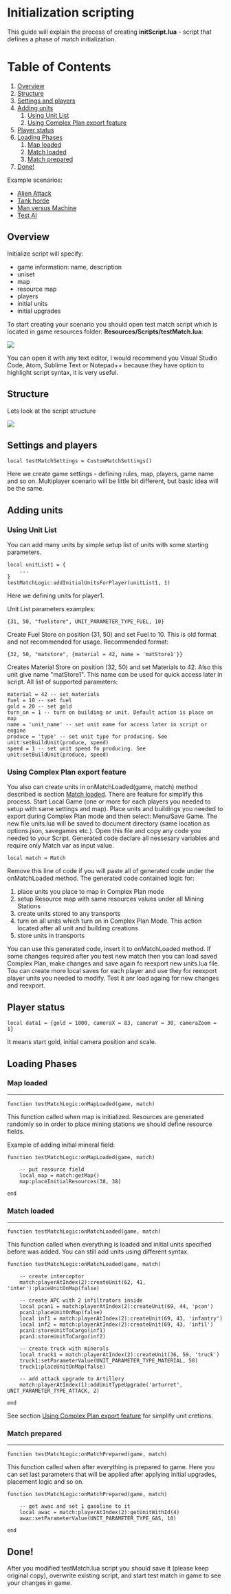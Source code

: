 # Initialization scripting

This guide will explain the process of creating **initScript.lua** - script that defines a phase of match initialization.

# Table of Contents
1. [Overview](#Overview)
2. [Structure](#Structure)
3. [Settings and players](#Settings-and-players)
4. [Adding units](#Adding-units)
    1. [Using Unit List](#Using-Unit-List)
    2. [Using Complex Plan export feature](#Using-Complex-Plan-export-feature)
5. [Player status](#Player-status)
6. [Loading Phases](#Loading-Phases)
    1. [Map loaded](#Map-loaded)
    2. [Match loaded](#Match-loaded)
    3. [Match prepared](#Match-prepared)
7. [Done!](#Done!)

Example scenarios:
- [Alien Attack](../Examples/Alien_attack/initScript.lua)
- [Tank horde](../Examples/Tank_horde/initScript.lua)
- [Man versus Machine](../Examples/Man_versus_Machine/initScript.lua)
- [Test AI](../Examples/Test_AI/initScript.lua)

## Overview

Initialize script will specify:
- game information: name, description
- uniset
- map
- resource map
- players
- initial units
- initial upgrades

To start creating your scenario you should open test match script which is located in game resources folder: **Resources/Scripts/testMatch.lua**:

 ![](../Images/initScript1.jpg) 

You can open it with any text editor, I would recommend you Visual Studio Code, Atom, Sublime Text or Notepad++ because they have option to highlight script syntax, it is very useful.

## Structure

Lets look at the script structure

![](../Images/initScript2.jpg) 

## Settings and players
```
local testMatchSettings = CustomMatchSettings()
```
Here we create game settings - defining rules, map, players, game name and so on. Multiplayer scenario will be little bit different, but basic idea will be the same.

## Adding units
### Using Unit List
You can add many units by simple setup list of units with some starting parameters.
```
local unitList1 = {
    ...
}
testMatchLogic:addInitialUnitsForPlayer(unitList1, 1)
```
Here we defining units for player1.

Unit List parameters examples:
```
{31, 50, "fuelstore", UNIT_PARAMETER_TYPE_FUEL, 10}
```
Create Fuel Store on position (31, 50) and set Fuel to 10. This is old format and not recommended for usage.
Recommended format:
```
{32, 50, "matstore", {material = 42, name = 'matStore1'}}
```
Creates Material Store on position (32, 50) and set Materials to 42.
Also this unit give name "matStore1". This name can be used for quick access later in script.
All list of supported parameters:
```
material = 42 -- set materials
fuel = 10 -- set fuel
gold = 20 -- set gold
turn_on = 1 -- turn on building or unit. Default action is place on map
name = 'unit_name' -- set unit name for access later in script or engine
produce = 'type' -- set unit type for producing. See unit:setBuildUnit(produce, speed)
speed = 1 -- set unit speed fo producing. See unit:setBuildUnit(produce, speed)
```
### Using Complex Plan export feature
You also can create units in onMatchLoaded(game, match) method described is section [Match loaded](#Match-loaded).
There are feature for simplify this process.
Start Local Game (one or more for each players you needed to setup with same settings and map).
Place units and buildings you needed to export during Complex Plan mode and then select: Menu/Save Game.
The new file units.lua will be saved to document directory (same location as options.json, savegames etc.).
Open this file and copy any code you needed to your Script.
Generated code declare all nessesary variables and require only Match var as input value.
```
local match = Match
```
Remove this line of code if you will paste all of generated code under the onMatchLoaded method.
The generated code contained logic for:
1. place units you place to map in Complex Plan mode
2. setup Resource map with same resources values under all Mining Stations
3. create units stored to any transports
4. turn on all units which turn on in Complex Plan Mode. This action located after all unit and building creations
5. store units in transports

You can use this generated code, insert it to onMatchLoaded method. If some changes required after you test new match then you can load saved Complex Plan, make changes and save again fo reexport new units.lua file.
Tou can create more local saves for each player and use they for reexport player units you needed to modify. Test it anr load againg for new changes and reexport.

## Player status
```
local data1 = {gold = 1000, cameraX = 83, cameraY = 30, cameraZoom = 1}
```
It means start gold, initial camera position and scale.

## Loading Phases

### Map loaded
---
```
function testMatchLogic:onMapLoaded(game, match)
```
This function called when map is initialized. Resources are generated randomly so in order to place mining stations we should define resource fields.

Example of adding initial mineral field:
```
function testMatchLogic:onMapLoaded(game, match)

    -- put resource field
    local map = match:getMap()
    map:placeInitialResources(38, 38)

end
```

### Match loaded
---
```
function testMatchLogic:onMatchLoaded(game, match)
```

This function called when everything is loaded and initial units specified before was added. You can still add units using different syntax.

```
function testMatchLogic:onMatchLoaded(game, match)

    -- create interceptor
    match:playerAtIndex(2):createUnit(62, 41, 'inter'):placeUnitOnMap(false)

    -- create APC with 2 infiltrators inside
    local pcan1 = match:playerAtIndex(2):createUnit(69, 44, 'pcan')
    pcan1:placeUnitOnMap(false)
    local inf1 = match:playerAtIndex(2):createUnit(69, 43, 'infantry')
    local inf2 = match:playerAtIndex(2):createUnit(69, 43, 'infil')
    pcan1:storeUnitToCargo(inf1)
    pcan1:storeUnitToCargo(inf2)

    -- create truck with minerals
    local truck1 = match:playerAtIndex(2):createUnit(36, 59, 'truck')
    truck1:setParameterValue(UNIT_PARAMETER_TYPE_MATERIAL, 50)
    truck1:placeUnitOnMap(false)

    -- add attack upgrade to Artillery
    match:playerAtIndex(1):addUnitTypeUpgrade('arturret', UNIT_PARAMETER_TYPE_ATTACK, 2)

end
```
See section [Using Complex Plan export feature](#Using-Complex-Plan-export-feature) for simplify unit cretions.

### Match prepared
---
```
function testMatchLogic:onMatchPrepared(game, match)
```
This function called when after everything is prepared to game. Here you can set last parameters that will be applied after applying initial upgrades, placement logic and so on.

```
function testMatchLogic:onMatchPrepared(game, match)

    -- get awac and set 1 gasoline to it
    local awac = match:playerAtIndex(2):getUnitWithId(4)
    awac:setParameterValue(UNIT_PARAMETER_TYPE_GAS, 10)

end
```


## Done!

After you modified testMatch.lua script you should save it (please keep original copy), overwrite existing script, and start test match in game to see your changes in game.


